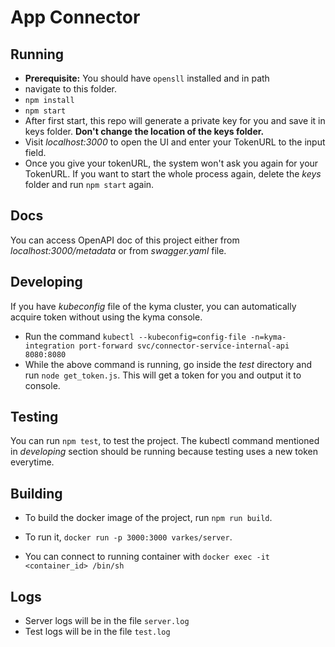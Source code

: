 # App Connector

## Running 
- **Prerequisite:** You should have `opensll` installed and in path
- navigate to this folder.
- `npm install` 
- `npm start`
- After first start, this repo will generate a private key for you and save it in keys folder. **Don't change the location of the keys folder.**
- Visit *localhost:3000* to open the UI and enter your TokenURL to the input field. 
- Once you give your tokenURL, the system won't ask you again for your TokenURL. If you want to start the whole process again, delete the *keys* folder and run `npm start` again.

## Docs
You can access OpenAPI doc of this project either from *localhost:3000/metadata* or from *swagger.yaml* file.
## Developing

If you have *kubeconfig* file of the kyma cluster, you can automatically acquire token without using the kyma console.

- Run the command `kubectl --kubeconfig=config-file -n=kyma-integration port-forward svc/connector-service-internal-api 8080:8080`
- While the above command is running, go inside the *test* directory and run `node get_token.js`. This will get a token for you and output it to console.

## Testing

You can run `npm test`, to test the project. The kubectl command mentioned in *developing* section should be running because testing uses a new token everytime.

## Building
- To build the docker image of the project, run `npm run build`. 

- To run it, `docker run -p 3000:3000 varkes/server`. 
- You can connect to running container with `docker exec -it <container_id> /bin/sh`

## Logs
- Server logs will be in the file `server.log`
- Test logs will be in the file `test.log`